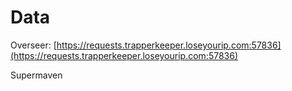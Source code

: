 # Data

Overseer: [https://requests.trapperkeeper.loseyourip.com:57836](https://requests.trapperkeeper.loseyourip.com:57836)

Supermaven
